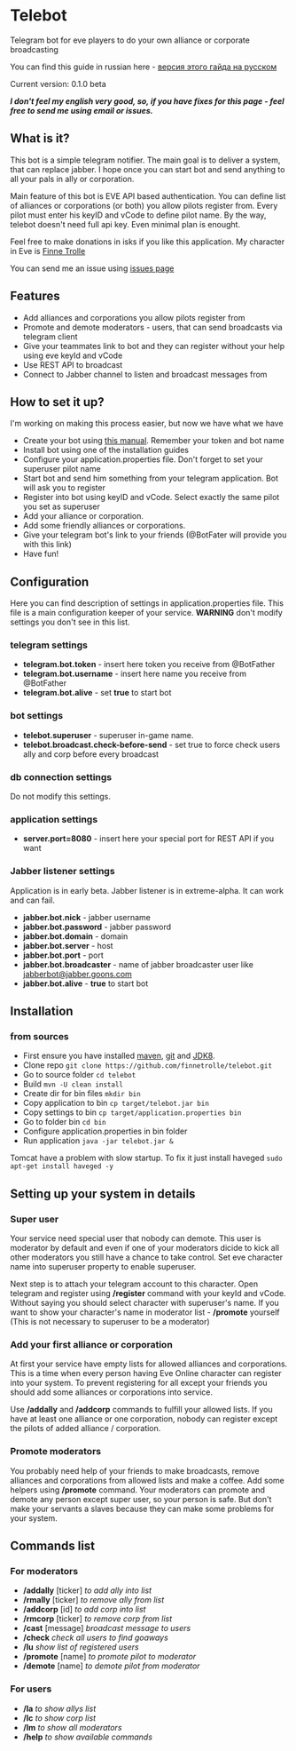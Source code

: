# Telebot

Telegram bot for eve players to do your own alliance or corporate broadcasting 

You can find this guide in russian here - [версия этого гайда на русском](https://github.com/finnetrolle/telebot/wiki)
 
Current version: 0.1.0 beta

***I don't feel my english very good, so, if you have fixes for this page - feel free to send me using email or issues.***

## What is it?

This bot is a simple telegram notifier. The main goal is to deliver a system, that can replace jabber.
I hope once you can start bot and send anything to all your pals in ally or corporation.

Main feature of this bot is EVE API based authentication. You can define list of alliances or corporations (or both) 
you allow pilots register from. Every pilot must enter his keyID and vCode to define pilot name. By the way, telebot 
doesn't need full api key. Even minimal plan is enought.
 
Feel free to make donations in isks if you like this application. My character in Eve is 
[Finne Trolle](http://evewho.com/pilot/Finne+Trolle)

You can send me an issue using [issues page](https://github.com/finnetrolle/telebot/issues)

## Features
* Add alliances and corporations you allow pilots register from
* Promote and demote moderators - users, that can send broadcasts via telegram client
* Give your teammates link to bot and they can register without your help using eve keyId and vCode
* Use REST API to broadcast
* Connect to Jabber channel to listen and broadcast messages from

## How to set it up?
I'm working on making this process easier, but now we have what we have
* Create your bot using [this manual](https://core.telegram.org/bots#botfather). Remember your token and bot name
* Install bot using one of the installation guides
* Configure your application.properties file. Don't forget to set your superuser pilot name
* Start bot and send him something from your telegram application. Bot will ask you to register
* Register into bot using keyID and vCode. Select exactly the same pilot you set as superuser
* Add your alliance or corporation.
* Add some friendly alliances or corporations.
* Give your telegram bot's link to your friends (@BotFater will provide you with this link)
* Have fun!

## Configuration
Here you can find description of settings in application.properties file. This file is a main configuration keeper of
your service.
**WARNING** don't modify settings you don't see in this list.
### telegram settings
* **telegram.bot.token** - insert here token you receive from @BotFather
* **telegram.bot.username** - insert here name you receive from @BotFather
* **telegram.bot.alive** - set **true** to start bot
### bot settings
* **telebot.superuser** - superuser in-game name.  
* **telebot.broadcast.check-before-send** - set true to force check users ally and corp before every broadcast
### db connection settings
Do not modify this settings.
### application settings
* **server.port=8080** - insert here your special port for REST API if you want
### Jabber listener settings
Application is in early beta. Jabber listener is in extreme-alpha. It can work and can fail.
* **jabber.bot.nick** - jabber username
* **jabber.bot.password** - jabber password
* **jabber.bot.domain** - domain
* **jabber.bot.server** - host
* **jabber.bot.port** - port
* **jabber.bot.broadcaster** - name of jabber broadcaster user like jabberbot@jabber.goons.com 
* **jabber.bot.alive** - **true** to start bot 

## Installation
### from sources
* First ensure you have installed [maven](https://maven.apache.org), [git](https://git-scm.com) and [JDK8](http://www.oracle.com/technetwork/java/javase/downloads/jdk8-downloads-2133151.html).
* Clone repo `git clone https://github.com/finnetrolle/telebot.git`
* Go to source folder `cd telebot`
* Build `mvn -U clean install`
* Create dir for bin files `mkdir bin`
* Copy application to bin `cp target/telebot.jar bin`
* Copy settings to bin `cp target/application.properties bin`
* Go to folder bin `cd bin`
* Configure application.properties in bin folder
* Run application `java -jar telebot.jar &`

Tomcat have a problem with slow startup. To fix it just install haveged
`sudo apt-get install haveged -y`

## Setting up your system in details

### Super user
Your service need special user that nobody can demote. This user is moderator by default and even if one of your 
moderators dicide to kick all other moderators you still have a chance to take control. 
Set eve character name into superuser property to enable superuser. 

Next step is to attach your telegram account to this character. Open telegram and register using **/register** 
command with your keyId and vCode. Without saying you should select character with superuser's name. If you want to
show your character's name in moderator list - **/promote** yourself (This is not necessary to superuser to be a moderator)

### Add your first alliance or corporation
At first your service have empty lists for allowed alliances and corporations. This is a time when every person having
Eve Online character can register into your system. To prevent registering for all except your friends you should add
some alliances or corporations into service. 

Use **/addally** and **/addcorp** commands to fulfill your allowed lists. If you have at least one alliance or 
one corporation, nobody can register except the pilots of added alliance / corporation.

### Promote moderators
You probably need help of your friends to make broadcasts, remove alliances and corporations from allowed lists and 
make a coffee. Add some helpers using **/promote** command. Your moderators can promote and demote any person except 
super user, so your person is safe. But don't make your servants a slaves because they can make some problems 
for your system.

## Commands list

### For moderators
- **/addally** [ticker] *to add ally into list*
- **/rmally** [ticker] *to remove ally from list*
- **/addcorp** [id] *to add corp into list*
- **/rmcorp** [ticker] *to remove corp from list*
- **/cast** [message] *broadcast message to users*
- **/check** *check all users to find goaways*
- **/lu** *show list of registered users*
- **/promote** [name] *to promote pilot to moderator*
- **/demote** [name] *to demote pilot from moderator*

### For users
- **/la** *to show allys list*
- **/lc** *to show corp list*
- **/lm** *to show all moderators*
- **/help** *to show available commands*

